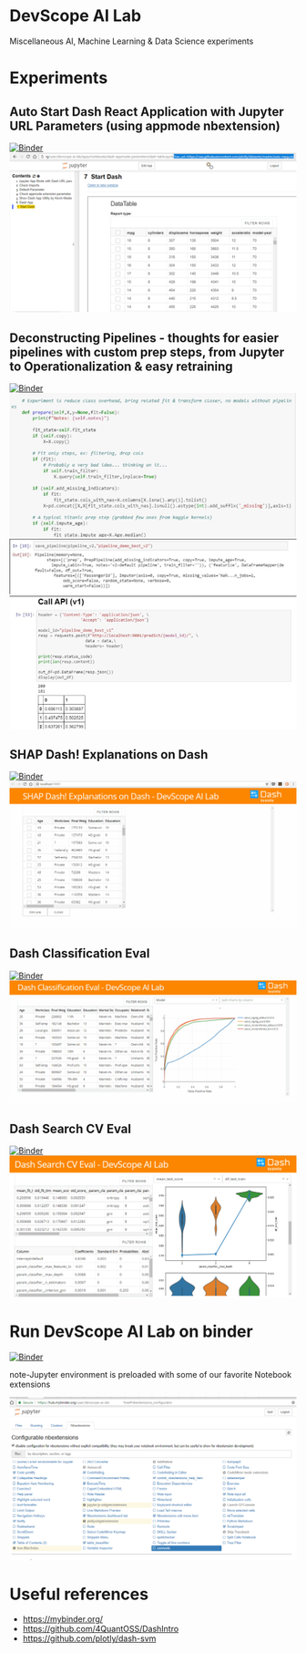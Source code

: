 # DevScope AI Lab

Miscellaneous AI, Machine Learning & Data Science experiments 

# Experiments

##  Auto Start Dash React Application with Jupyter URL Parameters (using appmode nbextension)
[![Binder](https://beta.mybinder.org/badge.svg)](https://mybinder.org/v2/gh/DevScope/ai-lab/master?urlpath=%2Fapps%2Fnotebooks%2Fdash-appmode-parameters%2Fdash-table.ipynb%3Fcsv_url%3Dhttps%3A%2F%2Fraw.githubusercontent.com%2Fplotly%2Fdatasets%2Fmaster%2Fauto-mpg.csv)
  ![](./notebooks/dash-appmode-parameters/screenshot.png)

## Deconstructing Pipelines - thoughts for easier pipelines with custom prep steps, from Jupyter to Operationalization & easy retraining
[![Binder](https://beta.mybinder.org/badge.svg)](https://mybinder.org/v2/gh/DevScope/ai-lab/master?filepath=notebooks%2Fdeconstructing-pipelines)
  ![](./notebooks/deconstructing-pipelines/screenshot1.png)
  ![](./notebooks/deconstructing-pipelines/screenshot2.png)
  ![](./notebooks/deconstructing-pipelines/screenshot3.png)

## SHAP Dash! Explanations on Dash 
[![Binder](https://beta.mybinder.org/badge.svg)](https://mybinder.org/v2/gh/DevScope/ai-lab/master?filepath=notebooks%2Fshap-dash%2Fshap-dash.ipynb)
  ![](./notebooks/shap-dash/screenshot.gif)

## Dash Classification Eval
[![Binder](https://beta.mybinder.org/badge.svg)](https://mybinder.org/v2/gh/DevScope/ai-lab/master?filepath=notebooks%2Fdash-classification-eval%2Fdash-classification-eval.ipynb)
  ![](./notebooks/dash-classification-eval/screenshot.gif)

## Dash Search CV Eval  
[![Binder](https://beta.mybinder.org/badge.svg)](https://mybinder.org/v2/gh/DevScope/ai-lab/master?filepath=notebooks%2Fdash-searchcv-eval%2Fdash-searchcv-eval.ipynb)
  ![](./notebooks/dash-searchcv-eval/screenshot.png)

  
# Run DevScope AI Lab on binder
[![Binder](https://mybinder.org/badge.svg)](https://mybinder.org/v2/gh/DevScope/ai-lab/master)

note-Jupyter environment is preloaded with some of our favorite Notebook extensions

![](./images/2018-08-16-23-50-11.png)

# Useful references

- https://mybinder.org/
- https://github.com/4QuantOSS/DashIntro 
- https://github.com/plotly/dash-svm
